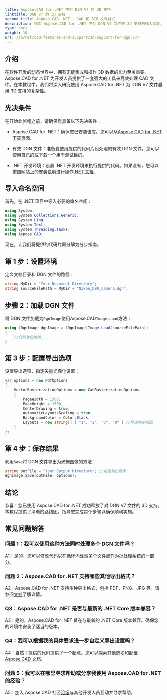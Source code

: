 ```yaml
---
title: Aspose.CAD for .NET 中对 DGN V7 的 3D 支持
linktitle: DGN V7 的 3D 支持
second_title: Aspose.CAD .NET - CAD 和 BIM 文件格式
description: 探索 Aspose.CAD for .NET 中对 DGN V7 文件的 3D 支持的强大功能。按照我们的分步指南轻松集成和操作 CAD 文件。
type: docs
weight: 10
url: /zh/net/cad-features-and-support/3d-support-for-dgn-v7/
---
```

## 介绍

在软件开发的动态世界中，拥有无缝集成和操作 3D 数据的能力至关重要。 Aspose.CAD for .NET 为开发人员提供了一套强大的工具来高效处理 CAD 文件。在本教程中，我们将深入研究使用 Aspose.CAD for .NET 为 DGN V7 文件启用 3D 支持的复杂性。

## 先决条件

在开始此旅程之前，请确保您具备以下先决条件：

-  Aspose.CAD for .NET：确保您已安装该库。您可以从[Aspose.CAD for .NET 下载页面](https://releases.aspose.com/cad/net/).

- 有效 DGN 文件：准备要使用提供的代码片段处理的有效 DGN 文件。您可以使用自己的或下载一个用于测试目的。

- .NET 开发环境：设置 .NET 开发环境来执行提供的代码。如果没有，您可以按照网站上的安装说明进行操作[.NET 文档](https://docs.microsoft.com/en-us/dotnet/core/install/).

## 导入命名空间

首先，在 .NET 项目中导入必要的命名空间：

```csharp
using System;
using System.Collections.Generic;
using System.Linq;
using System.Text;
using System.Threading.Tasks;
using Aspose.CAD;
```

现在，让我们将提供的代码片段分解为分步指南。

## 第 1 步：设置环境

定义文档目录和 DGN 文件的路径：

```csharp
string MyDir = "Your Document Directory";
string sourceFilePath = MyDir + "Nikon_D90_Camera.dgn";
```

## 步骤 2：加载 DGN 文件

将 DGN 文件加载为`DgnImage`使用Aspose.CAD`Image.Load`方法：

```csharp
using (DgnImage dgnImage = (DgnImage)Image.Load(sourceFilePath))
{
    //代码片段继续...
}
```

## 第 3 步：配置导出选项

设置导出选项，指定矢量光栅化设置：

```csharp
var options = new PdfOptions
{
    VectorRasterizationOptions = new CadRasterizationOptions
    {
        PageWidth = 1500,
        PageHeight = 1500,
        CenterDrawing = true,
        AutomaticLayoutsScaling = true,
        BackgroundColor = Color.Black,
        Layouts = new string[] { "1", "2", "3", "9" } //导出特定视图
    }
};
```

## 第 4 步：保存结果

利用`Save`将 DGN 文件导出为光栅图像的方法：

```csharp
string outFile = "Your Output Directory"; //指定输出目录
dgnImage.Save(outFile, options);
```

## 结论

恭喜！您已使用 Aspose.CAD for .NET 成功释放了对 DGN V7 文件的 3D 支持。本教程提供了清晰的路线图，指导您完成每个步骤以确保顺利实施。

## 常见问题解答

### 问题 1：我可以使用这种方法同时处理多个 DGN 文件吗？

A1：是的，您可以修改代码以在循环内处理多个文件或作为批处理系统的一部分。

### 问题 2：Aspose.CAD for .NET 支持哪些其他导出格式？

 A2：Aspose.CAD for .NET 支持多种导出格式，包括 PDF、PNG、JPG 等。请参阅[文档](https://reference.aspose.com/cad/net/)了解详情。

### Q3：Aspose.CAD for .NET 是否与最新的 .NET Core 版本兼容？

A3：是的，Aspose.CAD for .NET 旨在与最新的 .NET Core 版本兼容。确保您的环境中安装了适当的版本。

### Q4：我可以根据我的具体要求进一步自定义导出设置吗？

 A4：当然！提供的代码提供了一个起点。您可以探索其他选项和配置[Aspose.CAD 文档](https://reference.aspose.com/cad/net/).

### 问题 5：我可以在哪里寻求帮助或分享我使用 Aspose.CAD for .NET 的经验？

A5：加入 Aspose.CAD 社区[论坛](https://forum.aspose.com/c/cad/19)与其他开发人员互动并寻求帮助。
